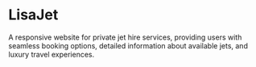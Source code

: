 # LisaJet
 A responsive website for private jet hire services, providing users with seamless booking options, detailed information about available jets, and luxury travel experiences.
